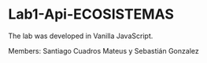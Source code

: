 # Lab1-Api-ECOSISTEMAS

The lab was developed in Vanilla JavaScript.

Members: Santiago Cuadros Mateus y Sebastián Gonzalez
